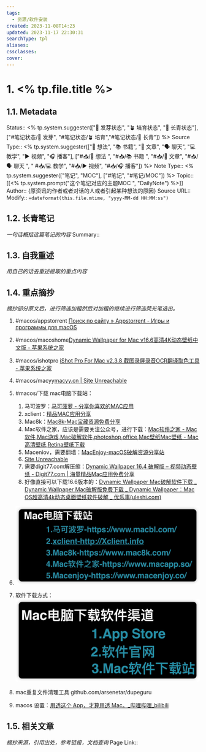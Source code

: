 ```yaml
---
tags:
  - 资源/软件安装
created: 2023-11-08T14:23
updated: 2023-11-17 22:30:31
searchType: tpl
aliases: 
cssclasses: 
cover: 
---
```


# 1. <% tp.file.title %>

## 1.1. Metadata

Status:: <% tp.system.suggester(["🌱 发芽状态", "🪴 培育状态", "🌲 长青状态"], ["#笔记状态/🌱 发芽", "#笔记状态/🪴 培育","#笔记状态/🌲 长青"]) %>
Source Type:: <% tp.system.suggester(["💭 想法", "📚 书籍", "📰️ 文章", "🗣️ 聊天", "💻 教学", "▶️ 视频", "🎧️ 播客"], ["#📥/💭 想法 ", "#📥/📚 书籍 ", "#📥/📰️ 文章", "#📥/🗣️ 聊天 ", " #📥/💻 教学", "#📥/▶️ 视频", "#📥/🎧️ 播客"]) %>
Note Type:: <% tp.system.suggester(["笔记", "MOC"], ["#笔记", "#笔记/MOC"]) %>
Topic:: [[<% tp.system.prompt("这个笔记对应的主题MOC ", "DailyNote") %>]]
Author:: {原资讯的作者或者对话的人或者引起某种想法的原因}
Source URL::
Modify:: `=dateformat(this.file.mtime, "yyyy-MM-dd HH:MM:ss")`

## 1.2. 长青笔记

_一句话概括这篇笔记的内容_
Summary::

## 1.3. 自我重述

_用自己的话去重述提取的重点内容_

## 1.4. 重点摘抄

_摘抄部分原文后，进行筛选加粗然后对加粗的继续进行筛选荧光笔选出。_
1. #macos/appstorrent [Поиск по сайту » Appstorrent - Игры и программы для macOS](https://appstorrent.ru/?story=Dynamic+Wallpaper+Engine&do=search&subaction=search)
2. #macos/macoshome[Dynamic Wallpaper for Mac v16.6高清4K动态壁纸中文版 - 苹果系统之家](https://macoshome.com/app/utilities/6908.html#Down)
3. #macos/ishotpro [iShot Pro For Mac v2.3.8 截图录屏录音OCR翻译取色工具 - 苹果系统之家](https://macoshome.com/app/productivity/19764.html#Down)
4. #macos/macyy[macyy.cn | Site Unreachable](https://www.macyy.cn/resources)
5. #macos/下载 mac电脑下载站：
	1. 马可波罗：[马可菠萝 - 分享你喜欢的MAC应用](https://www.macbl.com/)
	2. xclient：[精品MAC应用分享](http://Xclient.info)
	3. Mac8k：[Mac8k-Mac宝藏资源免费分享](https://www.mac8k.com/)
	4. Mac软件之家，应该是需要关注公众号，进行下载：[Mac软件之家 - Mac软件,Mac游戏,Mac破解软件,photoshop,office,Mac壁纸](https://www.macapp.so/)[Mac壁纸 - Mac高清壁纸,Retina壁纸下载](https://www.macapp.so/wallpaper/)
	5. Maceniov，需要翻墙：[MacEnjoy-macOS破解资源分享站](https://www.macenjoy.co/)
	6. [Site Unreachable](https://www.macyy.cn/resources?type=free)
	7. 需要digit77.com解压缩：[Dynamic Wallpaper 16.4 破解版 – 视频动态壁纸 - Digit77.com | 海量精品Mac应用免费分享](https://www.digit77.com/macapps/dynamic-wallpaper-engine/#download-explan)
	8. 好像直接可以下载16.6版本的：[Dynamic Wallpaper Mac破解软件下载 \_ Dynamic Wallpaper Mac破解版免费下载 \_ Dynamic Wallpaper：Mac OS超高清4k动态桌面壁纸软件破解 \_ 优乐事(uleshi.com)](https://uleshi.com/dynamic-wallpaper-mac.html)
6. ![image.png](https://raw.githubusercontent.com/zaggerj/obsidian_picgo/main/obsidian20231112132956.png)

7. 软件下载方式：![image.png](https://raw.githubusercontent.com/zaggerj/obsidian_picgo/main/obsidian20231112132403.png)
 8.  mac重复文件清理工具
 github.com/arsenetar/dupeguru
 9. macos 设置：[用透这个 App，才算用透 Mac。\_哔哩哔哩\_bilibili](https://www.bilibili.com/video/BV1QN4y1U7Ak/?spm_id_from=333.1007.tianma.1-1-1.click&vd_source=af94dc11f0a1751ebb3c2090844ad9f6)
## 1.5. 相关文章

_摘抄来源，引用出处，参考链接，文档查询_
Page Link::

